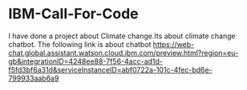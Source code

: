 # IBM-Call-For-Code
I have done a project about Climate change.Its about climate change chatbot.
The following link is about chatbot
https://web-chat.global.assistant.watson.cloud.ibm.com/preview.html?region=eu-gb&integrationID=4248ee88-7f56-4acc-ad1d-f5fd3bf6a31d&serviceInstanceID=abf0722a-101c-4fec-bd6e-799933aab6a9
